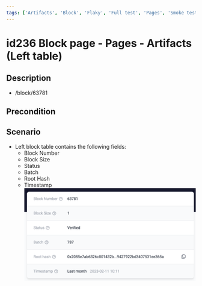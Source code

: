 ```yaml
---
tags: ['Artifacts', 'Block', 'Flaky', 'Full test', 'Pages', 'Smoke test', 'Active Partly Manual', 'Active']
---
```


# id236 Block page - Pages - Artifacts (Left table)

## Description
  - /block/63781

## Precondition


## Scenario
- Left block table contains the following fields:
  - Block Number
  - Block Size
  - Status
  - Batch
  - Root Hash
  - Timestamp
  ![Screenshot](../../../../static/img/Pages/BlockPage/id236_1.png)